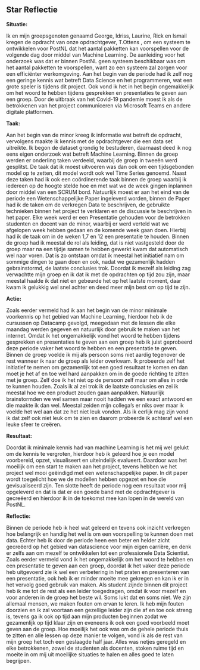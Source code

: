 ## Star Reflectie


**Situatie:**


Ik en mijn groepsgenoten genaamd George, Idriss, Laurine, Rick en Ismail kregen de opdracht van onze opdrachtgever, T.Ottens , om een systeem te ontwikkelen voor PostNL dat het aantal pakketten kan voorspellen voor de volgende dag door middel van Machine Learning. De aanleiding voor het onderzoek was dat er binnen PostNL geen systeem beschikbaar was om het aantal pakketten te voorspellen, want zo een systeem zal zorgen voor een efficiënter werkomgeving. Aan het begin van de periode had ik zelf nog een geringe kennis wat betreft Data Science en het programmeren, wat een grote speler is tijdens dit project. Ook vond ik het in het begin ongemakkelijk om het woord te hebben tijdens gesprekken en presentaties te geven aan een groep. Door de uitbraak van het Covid-19 pandemie moest ik als de betrokkenen van het project communiceren via Microsoft Teams en andere digitale platformen.


**Taak:**


Aan het begin van de minor kreeg ik informatie wat betreft de opdracht, vervolgens maakte ik kennis met de opdrachtgever die een data set uitreikte. Ik begon de dataset grondig te bestuderen, daarnaast deed ik nog eens eigen onderzoek wat betreft Machine Learning. Binnen de groep werden er onderling taken verdeeld, waarbij de groep in tweeën werd gesplitst. De taak dat ik moest uitvoeren was dan ook om een tijdsgebonden model op te zetten, dit model wordt ook wel Time Series genoemd. Naast deze taken had ik ook een coördinerende taak binnen de groep waarbij ik iedereen op de hoogte stelde hoe en met wat we de week gingen inplannen door middel van een SCRUM bord. Natuurlijk moest er aan het eind van de periode een Wetenschappelijke Paper ingeleverd worden, binnen de Paper had ik de taken om de verkregen Data te beschrijven, de gebruikte technieken binnen het project te verklaren en de discussie te beschrijven in het paper. Elke week werd er een Presentatie gehouden voor de betrokken studenten en docent van de minor, waarbij er werd verteld wat we afgelopen week hebben gedaan en de komende week gaan doen. Hierbij had ik de taak om in de weken 1,7 en 12 een presentatie te houden. Binnen de groep had ik meestal de rol als leiding, dat is niet vastgesteld door de groep maar na een tijdje samen te hebben gewerkt kwam dat automatisch wel naar voren. Dat is zo ontstaan omdat ik meestal het initiatief nam om sommige dingen te gaan doen en ook, nadat we gezamenlijk hadden gebrainstormd, de laatste conclusies trok. Doordat ik mezelf als leiding zag verwachtte mijn groep en ik dat ik met de opdrachten op tijd zou zijn, maar meestal haalde ik dat niet en gebeurde het op het laatste moment, daar kwam ik gelukkig wel snel achter en deed meer mijn best om op tijd te zijn.


**Actie:**


Zoals eerder vermeld had ik aan het begin van de minor minimale voorkennis op het gebied van Machine Learning, hierdoor heb ik de cursussen op Datacamp gevolgd, meegedaan met de lessen die elke maandag werden gegeven en natuurlijk door gebruik te maken van het internet. Omdat ik het ongemakkelijk vond het woord te hebben tijdens gesprekken en presentaties te geven aan een groep heb ik juist geprobeerd deze periode vaker het woord te hebben en een presentatie te geven. Binnen de groep voelde ik mij als persoon soms niet aardig tegenover de rest wanneer ik naar de groep als leider overkwam. Ik probeerde zelf het initiatief te nemen om gezamenlijk tot een goed resultaat te komen en dan moet je het af en toe wel hard aanpakken om in de goede richting te zitten met je groep. Zelf doe ik het niet op de persoon zelf maar om alles in orde te kunnen houden. Zoals ik al zei trok ik de laatste conclusies en zei ik meestal hoe we een product zouden gaan aanpakken. Natuurlijk brainstormden we wel samen maar nooit hadden we een exact antwoord en die maakte ik dan wel. Meestal zeiden mijn collega’s er niks over maar ik voelde het wel aan dat ze het niet leuk vonden. Als ik eerlijk mag zijn vond ik dat zelf ook niet leuk om te zien en daarom probeerde ik achteraf wel een leuke sfeer te creëren.


**Resultaat:**


Doordat ik minimale kennis had van machine Learning is het mij wel gelukt om de kennis te vergroten, hierdoor heb ik geleerd hoe je een model voorbereid, opzet, visualiseert en uiteindelijk evalueert. Daardoor was het moeilijk om een start te maken aan het project, tevens hebben we het project wel mooi geëindigd met een wetenschappelijke paper. In dit paper wordt toegelicht hoe we de modellen hebben opgezet en hoe die gevisualiseerd zijn. Ten slotte heeft de periode nog een resultaat voor mij opgeleverd en dat is dat er een goede band met de opdrachtgever is gecreëerd en hierdoor ik in de toekomst mee kan lopen in de wereld van PostNL.


**Reflectie:**


Binnen de periode heb ik heel wat geleerd en tevens ook inzicht verkregen hoe belangrijk en handig het wel is om een voorspelling te kunnen doen met data. Echter heb ik door de periode heen een beter en helder zicht gecreëerd op het gebied van datascience voor mijn eigen carrière, en denk er zelfs aan om mezelf te ontwikkelen tot een professionele Data Scientist. Zoals eerder vermeld vond ik het ongemakkelijk om het woord te hebben en een presentatie te geven aan een groep, doordat ik het vaker deze periode heb uitgevoerd zie ik wel een verbetering in het praten en presenteren van een presentatie, ook heb ik er minder moeite mee gekregen en kan ik er in het vervolg goed gebruik van maken. Als student zijnde binnen dit project heb ik me tot de rest als een leider toegedragen, omdat ik voor mezelf en voor anderen in de groep het beste wil. Soms lukt dat en soms niet. We zijn allemaal mensen, we maken fouten om ervan te leren. Ik heb mijn fouten doorzien en ik zal voortaan een gezellige leider zijn die af en toe ook streng is, tevens ga ik ook op tijd aan mijn producten beginnen zodat we gezamenlijk op tijd klaar zijn en eveneens ik ook een goed voorbeeld moet geven aan de groep. Hoe moeilijk het ook was om de gehele periode thuis te zitten en alle lessen op deze manier te volgen, vond ik als de rest van mijn groep het toch een geslaagde half jaar. Alles was netjes geregeld en elke betrokkenen, zowel de studenten als docenten, stoken ruime tijd en moeite in om mij uit moeilijke situaties te halen en alles goed te laten begrijpen.
